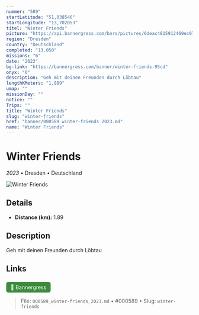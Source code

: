 ```yaml
---
nummer: "589"
startLatitude: "51,038546"
startLongitude: "13,702053"
titel: "Winter Friends"
picture: "https://api.bannergress.com/bnrs/pictures/0deac4815912469ec07e98a727543277"
region: "Dresden"
country: "Deutschland"
completed: "13.050"
missions: "6"
date: "2023"
bg-link: "https://bannergress.com/banner/winter-friends-95cd"
onyx: "0"
description: "Geh mit deinen Freunden durch Löbtau"
lengthKMeters: "1,889"
umap: ""
missionDay: ""
notice: ""
Trips: ""
title: "Winter Friends"
slug: "winter-friends"
href: "banner/000589_winter-friends_2023.md"
name: "Winter Friends"
---
```

# Winter Friends

*2023* • Dresden • Deutschland

![Winter Friends](https://api.bannergress.com/bnrs/pictures/0deac4815912469ec07e98a727543277)



## Details
- **Distance (km):** 1.89






## Description
Geh mit deinen Freunden durch Löbtau



## Links
<a href="https://bannergress.com/banner/winter-friends-95cd" style="display:inline-block;margin:6px 8px 0 0;padding:6px 12px;background:#3c8b3c;color:#fff;text-decoration:none;border-radius:6px;">🔗 Bannergress</a>




> File: `000589_winter-friends_2023.md` • #000589 • Slug: `winter-friends`

